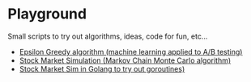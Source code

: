# Playground
Small scripts to try out algorithms, ideas, code for fun, etc...

- [Epsilon Greedy algorithm (machine learning applied to A/B testing)](/epsilon_greedy.py)  
- [Stock Market Simulation (Markov Chain Monte Carlo algorithm)](/stock_market_simulation.py)
- [Stock Market Sim in Golang to try out goroutines)](/stockify.go)
